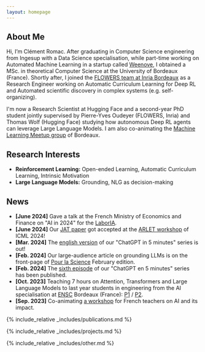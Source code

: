 ```yaml
---
layout: homepage
---
```


## About Me

Hi, I’m Clément Romac. After graduating in Computer Science engineering from Ingesup with a Data Science specialisation, while part-time working on Automated Machine Learning in a startup called [Weenove](https://www.weenove.fr/), I obtained a MSc. in theoretical Computer Science at the University of Bordeaux (France). Shortly after, I joined the [FLOWERS team at Inria Bordeaux](https://flowers.inria.fr/) as a Research Engineer working on Automatic Curriculum Learning for Deep RL and Automated scientific discovery in complex systems (e.g. self-organizing). 

I'm now a Research Scientist at Hugging Face and a second-year PhD student jointly supervised by Pierre-Yves Oudeyer (FLOWERS, Inria) and Thomas Wolf (Hugging Face) studying how autonomous Deep RL agents can leverage Large Language Models. I am also co-animating the [Machine Learning Meetup group](https://www.meetup.com/fr-FR/Bordeaux-Machine-Learning-Meetup/) of Bordeaux. 


## Research Interests

- **Reinforcement Learning:** Open-ended Learning, Automatic Curriculum Learning, Intrinsic Motivation
- **Large Language Models:** Grounding, NLG as decision-making

## News
- **[June 2024]** Gave a talk at the French Ministry of Economics and Finance on "AI in 2024" for the [LaborIA](https://www.laboria.ai/).
- **[June 2024]** Our [JAT paper](https://github.com/huggingface/jat) got accepted at the [ARLET workshop](https://arlet-workshop.github.io/) of ICML 2024!
- **[Mar. 2024]** The [english version](http://developmentalsystems.org/chatgpt_5_minutes/en/) of our "ChatGPT in 5 minutes" series is out!
- **[Feb. 2024]** Our large-audience article on grounding LLMs is on the front-page of [Pour la Science](https://www.pourlascience.fr/sd/informatique/les-algorithmes-des-ia-peuvent-ils-comprendre-notre-monde-26131.php) February edition.
- **[Feb. 2024]** The [sixth episode](http://developmentalsystems.org/chatgpt_5_minutes/fr/) of our "ChatGPT en 5 minutes" series has been published.
- **[Oct. 2023]** Teaching 7 hours on Attention, Transformers and Large Language Models to last year students in engineering from the AI specialisation at [ENSC](https://ensc.bordeaux-inp.fr/fr) Bordeaux (France): [P1](./assets/files/ENSC-IA-2023/Transformers_and_Attention.pdf) / [P2](./assets/files/ENSC-IA-2023/LLMs.pdf).
- **[Sep. 2023]** Co-animating [a workshop](https://www.acteurs-ecoles.fr/page-d-accueil/l-an-%C3%A9-les-4%C3%A8mes-boussoles-du-num%C3%A9rique-27-septembre-2023/) for French teachers on AI and its impact.


{% include_relative _includes/publications.md %}

{% include_relative _includes/projects.md %}

{% include_relative _includes/other.md %}
